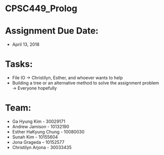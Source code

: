 # CPSC449_Prolog

# Assignment Due Date: 
- April 13, 2018

# Tasks:
- File IO -> Christilyn, Esther, and whoever wants to help
- Building a tree or an alternative method to solve the assignment problem -> Everyone hopefully

# Team:
- Ga Hyung Kim - 30029171
- Andrew Jamison - 10132190
- Esther HaKyung Chung - 10080030
- Sunah Kim - 10155604
- Jona Grageda – 10152577
- Christilyn Arjona - 30033435
